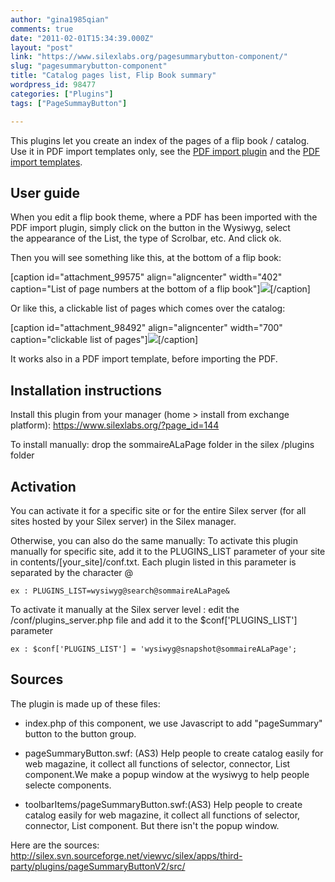 ```yaml
---
author: "gina1985qian"
comments: true
date: "2011-02-01T15:34:39.000Z"
layout: "post"
link: "https://www.silexlabs.org/pagesummarybutton-component/"
slug: "pagesummarybutton-component"
title: "Catalog pages list, Flip Book summary"
wordpress_id: 98477
categories: ["Plugins"]
tags: ["PageSummayButton"]

---
```

This plugins let you create an index of the pages of a flip book / catalog. Use it in PDF import templates only, see the [PDF import plugin](https://www.silexlabs.org/?p=1387) and the [PDF import templates](https://www.silexlabs.org/?cat=364).


## User guide


When you edit a flip book theme, where a PDF has been imported with the PDF import plugin, simply click on the button in the Wysiwyg, select the appearance of the List, the type of Scrolbar, etc. And click ok.

Then you will see something like this, at the bottom of a flip book:

[caption id="attachment_99575" align="aligncenter" width="402" caption="List of page numbers at the bottom of a flip book"]![](https://www.silexlabs.org/wp-content/uploads/2011/07/summary1.png)[/caption]

Or like this, a clickable list of pages which comes over the catalog:

[caption id="attachment_98492" align="aligncenter" width="700" caption="clickable list of pages"]![](https://www.silexlabs.org/wp-content/uploads/2011/07/pageSummayButton.png)[/caption]

It works also in a PDF import template, before importing the PDF.

<!-- more -->


## Installation instructions


Install this plugin from your manager (home > install from exchange platform): https://www.silexlabs.org/?page_id=144

To install manually: drop the sommaireALaPage folder in the silex /plugins folder


## Activation


You can activate it for a specific site or for the entire Silex server (for all sites hosted by your Silex server) in the Silex manager.

Otherwise, you can also do the same manually: To activate this plugin manually for specific site, add it to the PLUGINS_LIST parameter of your site in contents/[your_site]/conf.txt. Each plugin listed in this parameter is separated by the character @


    ex : PLUGINS_LIST=wysiwyg@search@sommaireALaPage&


To activate it manually at the Silex server level : edit the /conf/plugins_server.php file and add it to the $conf['PLUGINS_LIST'] parameter


    ex : $conf['PLUGINS_LIST'] = 'wysiwyg@snapshot@sommaireALaPage';




## Sources


The plugin is made up of these files:




  * index.php of this component, we use Javascript to add "pageSummary" button to the button group.


  * pageSummaryButton.swf: (AS3) Help people to create catalog easily for web magazine, it collect all functions of selector, connector, List component.We make a popup window at the wysiwyg to help people selecte components.


  * toolbarItems/pageSummaryButton.swf:(AS3) Help people to create catalog easily for web magazine, it collect all functions of selector, connector, List component. But there isn't the popup window.


Here are the sources: http://silex.svn.sourceforge.net/viewvc/silex/apps/third-party/plugins/pageSummaryButtonV2/src/

